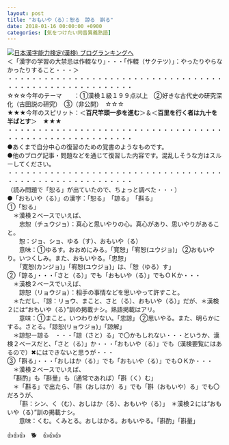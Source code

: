 ```yaml
---
layout: post
title: "おもいや（る）：恕る　諒る　斟る"
date: 2018-01-16 00:00:00 +0900
categories: [気をつけたい同音異義熟語]
---
```


[![](/syuusyuu9701/assets/images/おもいや（る）：恕る-諒る-斟る-br_c_3028_1.gif)](http://blog.with2.net/link.php?1659096:3028 "日本漢字能力検定(漢検) ブログランキングへ")[日本漢字能力検定(漢検) ブログランキングへ](http://blog.with2.net/link.php?1659096:3028)  
＜「漢字の学習の大禁忌は作輟なり」・・・「作輟（サクテツ）」：やったりやらなかったりすること・・・＞  
・・・・・・・・・・・・・・・・・・・・・・・・・・・・・・・・・・・・・・・・・・・・・・・・・・・・・・・・・  
☆☆☆今年のテーマ　　：①漢検１級１９９点以上　②好きな古代史の研究深化（古田説の研究）　③（非公開）　☆☆☆　　  
★★★今年のスピリット：＜**百尺竿頭一歩を進む**＞＆＜**百里を行く者は九十を半ばとす**＞　★★★  
・・・・・・・・・・・・・・・・・・・・・・・・・・・・・・・・・・・・・・・・・・・・・・・・・・・・・・・・・  
●あくまで自分中心の復習のための覚書のようなものです。  
●他のブログ記事・問題などを通じて復習した内容です。混乱しそうな方はスルーしてください。  
・・・・・・・・・・・・・・・・・・・・・・・・・・・・・・・・・・・・・・・・・・・・・・・・・・・・・・・・・  
（読み問題で「恕る」が出ていたので、ちょっと調べた・・・）  
●「おもいや（る）」の漢字：「恕る」　「諒る」　「斟る」  
①「恕る」  
　＊漢検２ベースでいえば、  
　　忠恕（チュウジョ）：真心と思いやりの心。真心があり、思いやりがあること。  
　　恕：ジョ、ショ、ゆる（す）、おもいや（る）  
　　意味：①ゆるす。おおめにみる。「寛恕」「宥恕(ユウジョ)」 ②おもいやり。いつくしみ。また、おもいやる。「忠恕」  
　　「寛恕(カンジョ)」「宥恕(ユウジョ)」は、「恕（ゆる）す」  
②「諒る」・・・「さと（る）」でも「おもいや（る）」でもＯＫか・・・  
　＊漢検２ベースでいえば、  
　　諒恕（リョウジョ）：相手の事情などを思いやって許すこと。  
　＊ただし、「諒：リョウ、まこと、さと（る）、おもいや（る）」だが、＊漢検２には“おもいや（る）”訓の掲載ナシ。熟語掲載はアリ。  
　　意味：①まこと。いつわりがない。「忠諒」 ②思いやる。また、明らかにする。さとる。「諒恕(リョウジョ)」「諒解」  
　＊諒恕ー諒る　・・・「諒（さと）る」で〇かもしれない・・・というか、漢検２ベースだと、「さと（る）」か・・・「おもいや（る）」でも（漢検要覧にはあるので）✖にはできないと思うが・・・  
③「斟る」・・・「おしはか（る）」でも「おもいや（る）」でもＯＫか・・・  
　＊漢検２ベースでいえば、  
　「斟酌」も「斟量」も（通常であれば）「斟（く）む」  
　＊「斟る」で出たら、「斟（おしはか）る」でも「斟（おもいや）る」でも〇だろうが、  
　　「斟：シン、く（む）、おしはか（る）、おもいや（る）」　＊漢検２には“おもいや（る）”訓の掲載ナシ。  
　　意味：くむ。くみとる。おしはかる。おもいやる。「斟酌」「斟量」  
  
👍👍👍　🐕　👍👍👍